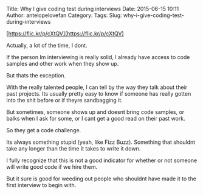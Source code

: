 Title: Why I give coding test during interviews
Date: 2015-06-15 10:11
Author: antelopelovefan
Category: 
Tags: 
Slug: why-i-give-coding-test-during-interviews

[https://flic.kr/p/cXtQV](https://flic.kr/p/cXtQV)

Actually, a lot of the time, I dont.

If the person Im interviewing is really solid, I already have access to code samples and other work when they show up.

But thats the exception.

With the really talented people, I can tell by the way they talk about their past projects. Its usually pretty easy to know if someone has really gotten into the shit before or if theyre sandbagging it.

But sometimes, someone shows up and doesnt bring code samples, or balks when I ask for some, or I cant get a good read on their past work.

So they get a code challenge.

Its always something stupid (yeah, like Fizz Buzz). Something that shouldnt take any longer than the time it takes to write it down.

I fully recognize that this is not a good indicator for whether or not someone will write good code if we hire them.

But it sure is good for weeding out people who shouldnt have made it to the first interview to begin with.

